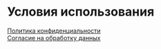 # Условия использования

[Политика конфиденциальности](runscale.ru/terms/policy) <br>
[Согласие на обработку данных](runscale.ru/terms/privacy)

<br>
